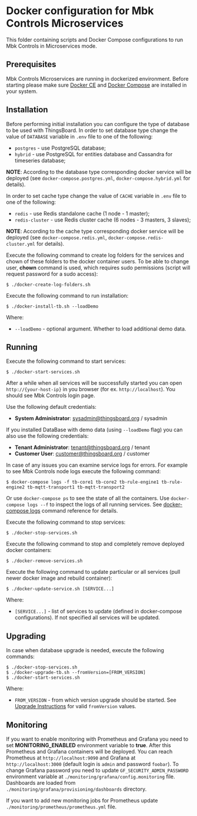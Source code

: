 # Docker configuration for Mbk Controls Microservices

This folder containing scripts and Docker Compose configurations to run Mbk Controls in Microservices mode.

## Prerequisites

Mbk Controls Microservices are running in dockerized environment.
Before starting please make sure [Docker CE](https://docs.docker.com/install/) and [Docker Compose](https://docs.docker.com/compose/install/) are installed in your system.

## Installation

Before performing initial installation you can configure the type of database to be used with ThingsBoard.
In order to set database type change the value of `DATABASE` variable in `.env` file to one of the following:

- `postgres` - use PostgreSQL database;
- `hybrid` - use PostgreSQL for entities database and Cassandra for timeseries database;

**NOTE**: According to the database type corresponding docker service will be deployed (see `docker-compose.postgres.yml`, `docker-compose.hybrid.yml` for details).

In order to set cache type change the value of `CACHE` variable in `.env` file to one of the following:

- `redis` - use Redis standalone cache (1 node - 1 master);
- `redis-cluster` - use Redis cluster cache (6 nodes - 3 masters, 3 slaves);

**NOTE**: According to the cache type corresponding docker service will be deployed (see `docker-compose.redis.yml`, `docker-compose.redis-cluster.yml` for details).

Execute the following command to create log folders for the services and chown of these folders to the docker container users. 
To be able to change user, **chown** command is used, which requires sudo permissions (script will request password for a sudo access): 

`
$ ./docker-create-log-folders.sh
`

Execute the following command to run installation:

`
$ ./docker-install-tb.sh --loadDemo
`

Where:

- `--loadDemo` - optional argument. Whether to load additional demo data.

## Running

Execute the following command to start services:

`
$ ./docker-start-services.sh
`

After a while when all services will be successfully started you can open `http://{your-host-ip}` in you browser (for ex. `http://localhost`).
You should see Mbk Controls login page.

Use the following default credentials:

- **System Administrator**: sysadmin@thingsboard.org / sysadmin

If you installed DataBase with demo data (using `--loadDemo` flag) you can also use the following credentials:

- **Tenant Administrator**: tenant@thingsboard.org / tenant
- **Customer User**: customer@thingsboard.org / customer

In case of any issues you can examine service logs for errors.
For example to see Mbk Controls node logs execute the following command:

`
$ docker-compose logs -f tb-core1 tb-core2 tb-rule-engine1 tb-rule-engine2 tb-mqtt-transport1 tb-mqtt-transport2
`

Or use `docker-compose ps` to see the state of all the containers.
Use `docker-compose logs --f` to inspect the logs of all running services.
See [docker-compose logs](https://docs.docker.com/compose/reference/logs/) command reference for details.

Execute the following command to stop services:

`
$ ./docker-stop-services.sh
`

Execute the following command to stop and completely remove deployed docker containers:

`
$ ./docker-remove-services.sh
`

Execute the following command to update particular or all services (pull newer docker image and rebuild container):

`
$ ./docker-update-service.sh [SERVICE...]
`

Where:

- `[SERVICE...]` - list of services to update (defined in docker-compose configurations). If not specified all services will be updated.

## Upgrading

In case when database upgrade is needed, execute the following commands:

```
$ ./docker-stop-services.sh
$ ./docker-upgrade-tb.sh --fromVersion=[FROM_VERSION]
$ ./docker-start-services.sh
```

Where:

- `FROM_VERSION` - from which version upgrade should be started. See [Upgrade Instructions](https://thingsboard.io/docs/user-guide/install/upgrade-instructions) for valid `fromVersion` values.


## Monitoring

If you want to enable monitoring with Prometheus and Grafana you need to set <b>MONITORING_ENABLED</b> environment variable to <b>true</b>.
After this Prometheus and Grafana containers will be deployed. You can reach Prometheus at `http://localhost:9090` and Grafana at `http://localhost:3000` (default login is `admin` and password `foobar`).
To change Grafana password you need to update `GF_SECURITY_ADMIN_PASSWORD` environment variable at `./monitoring/grafana/config.monitoring` file.
Dashboards are loaded from `./monitoring/grafana/provisioning/dashboards` directory.

If you want to add new monitoring jobs for Prometheus update `./monitoring/prometheus/prometheus.yml` file.
